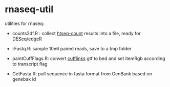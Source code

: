 rnaseq-util
===========

utilities for rnaseq:

*  counts2df.R : collect [htseq-count](http://www-huber.embl.de/users/anders/HTSeq/doc/count.html) results into a file, ready for [DESeq](http://www.bioconductor.org/packages/release/bioc/html/DESeq.html)/[edgeR](http://www.bioconductor.org/packages/release/bioc/html/edgeR.html)

* rFastq.R: sample 10e6 paired reads, save to a tmp folder

* paintCuffFlags.R: convert [cufflinks](http://cufflinks.cbcb.umd.edu/) gtf to bed and set itemRgb according to transcript flag

* GetFasta.R: pull sequence in fasta format from GenBank based on genebak id